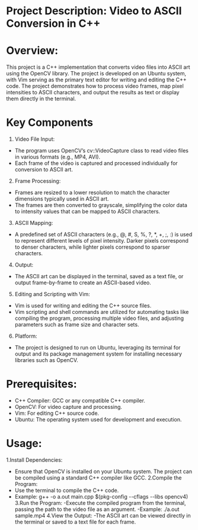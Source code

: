 # Project Description: Video to ASCII Conversion in C++
# Overview:
This project is a C++ implementation that converts video files into ASCII art using the OpenCV library. The project is developed on an Ubuntu system, with Vim serving as the primary text editor for writing and editing the C++ code. The project demonstrates how to process video frames, map pixel intensities to ASCII characters, and output the results as text or display them directly in the terminal.

# Key Components
1. Video File Input:
- The program uses OpenCV’s cv::VideoCapture class to read video files in various formats (e.g., MP4, AVI).
- Each frame of the video is captured and processed individually for conversion to ASCII art.
  
2. Frame Processing:
- Frames are resized to a lower resolution to match the character dimensions typically used in ASCII art.
- The frames are then converted to grayscale, simplifying the color data to intensity values that can be mapped to ASCII characters.
3. ASCII Mapping:
- A predefined set of ASCII characters (e.g., @, #, S, %, ?, *, +, ;, :) is used to represent different levels of pixel intensity. Darker pixels correspond to denser characters, while lighter pixels correspond to sparser characters.

4. Output:
- The ASCII art can be displayed in the terminal, saved as a text file, or output frame-by-frame to create an ASCII-based video.
5. Editing and Scripting with Vim:

- Vim is used for writing and editing the C++ source files.
- Vim scripting and shell commands are utilized for automating tasks like compiling the program, processing multiple video files, and adjusting parameters such as frame size and character sets.

6. Platform:

- The project is designed to run on Ubuntu, leveraging its terminal for output and its package management system for installing necessary libraries such as OpenCV.
# Prerequisites:
- C++ Compiler: GCC or any compatible C++ compiler.
- OpenCV: For video capture and processing.
- Vim: For editing C++ source code.
- Ubuntu: The operating system used for development and execution.
# Usage:
1.Install Dependencies:
- Ensure that OpenCV is installed on your Ubuntu system. The project can be compiled using a standard C++ compiler like GCC.
2.Compile the Program:
- Use the terminal to compile the C++ code.
- Example: g++ -o a.out main.cpp $(pkg-config --cflags --libs opencv4)
3.Run the Program:
-Execute the compiled program from the terminal, passing the path to the video file as an argument.
-Example: ./a.out sample.mp4
4.View the Output:
-The ASCII art can be viewed directly in the terminal or saved to a text file for each frame.
